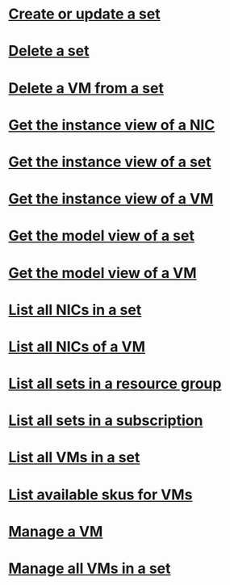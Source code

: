 # [Create or update a set](create-or-update-a-set.md)
# [Delete a set](delete-a-set.md)
# [Delete a VM from a set](delete-a-vm-from-a-set.md)
# [Get the instance view of a NIC](get-the-instance-view-of-a-nic.md)
# [Get the instance view of a set](get-the-instance-view-of-a-set.md)
# [Get the instance view of a VM](get-the-instance-view-of-a-vm.md)
# [Get the model view of a set](get-the-model-view-of-a-set.md)
# [Get the model view of a VM](get-the-model-view-of-a-vm.md)
# [List all NICs in a set](list-all-nics-in-a-set.md)
# [List all NICs of a VM](list-all-nics-of-a-vm.md)
# [List all sets in a resource group](list-all-sets-in-a-resource-group.md)
# [List all sets in a subscription](list-all-sets-in-a-subscription.md)
# [List all VMs in a set](list-all-vms-in-a-set.md)
# [List available skus for VMs](list-available-skus-for-vms.md)
# [Manage a VM](manage-a-vm.md)
# [Manage all VMs in a set](manage-all-vms-in-a-set.md)


